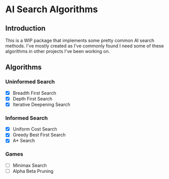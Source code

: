 # AI Search Algorithms

## Introduction

This is a WIP package that implements some pretty common AI search methods.
I've mostly created as I've commonly found I need some of these algorithms in other projects
I've been working on.

## Algorithms

### Uninformed Search

- [X] Breadth First Search
- [X] Depth First Search
- [X] Iterative Deepening Search

### Informed Search

- [X] Uniform Cost Search
- [X] Greedy Best First Search
- [X] A* Search

### Games

- [ ] Minimax Search
- [ ] Alpha Beta Pruning
